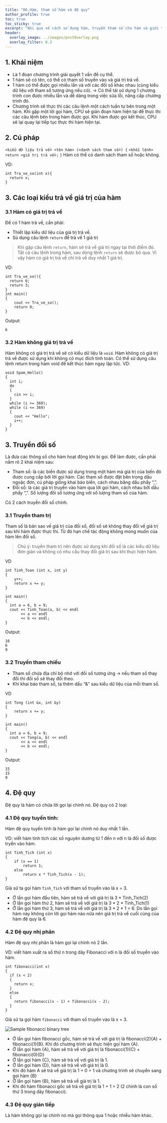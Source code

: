 ```yaml
---
title: "06.Hàm, tham số hàm và đệ quy"
author_profile: true
toc: true
toc_sticky: true
excerpt: "Nói qua về cách sử dụng hàm, truyền tham số cho hàm và giới thiệu về khái niệm đệ quy trong C++."
header:
  overlay_image: ../images/postOverlay.png
  overlay_filter: 0.3
---
```

## 1. Khái niệm
- Là 1 đoạn chương trình giải quyết 1 vấn đề cụ thể.
- 1 hàm sẽ có tên, có thể có tham số truyền vào và giá trị trả về.
- 1 hàm có thể được gọi nhiều lần và với các đối số khác nhau (cùng kiểu dữ liệu với tham số tương ứng nếu có).
-> Có thể tái sử dụng 1 chương trình con được nhiều lần và dễ dàng trong việc sửa lỗi, nâng cấp chương trình đó.
- Chương trình sẽ thực thi các câu lệnh một cách tuần tự bên trong một hàm. Khi gặp một lời gọi hàm, CPU sẽ gián đoạn hàm hiện tại để thực thi các câu lệnh bên trong hàm được gọi. Khi hàm được gọi kết thúc, CPU sẽ lại quay lại tiếp tục thực thi hàm hiện tại.

## 2. Cú pháp
`<kiểu dữ liệu trả về> <tên hàm> (<danh sách tham số>) {`
`<khối lệnh>`
`return <giá trị trả về>;`
`}`
Hàm có thể có danh sách tham số hoặc không.

VD:
```
int Tra_ve_so(int x){
  return x;
}
```

## 3. Các loại kiểu trả về giá trị của hàm
### 3.1 Hàm có giá trị trả về
Để có 1 hàm trả về, cần phải:
- Thiết lập kiểu dữ liệu của giá trị trả về.
- Sủ dụng câu lệnh `return` để trả về 1 giá trị

> Khi gặp câu lệnh `return`, hàm sẽ trả về giá trị ngay tại thời điểm đó. Tất cả câu lệnh trong hàm, sau dòng lệnh `return` sẽ được bỏ qua. Vì vậy hàm có giá trị trả về chỉ trả về duy nhất 1 giá trị.

VD:
```
int Tra_ve_so(){
  return 6;
  return 3;
}
int main()
{
    cout << Tra_ve_so();
    return 0;
}
```
Output:

    6

### 3.2 Hàm không giá trị trả về
Hàm không có giá trị trả về sẽ có kiểu dữ liệu là `void`.
Hàm không có giá trị trả về được sử dụng khi không có mục đích tính toán.
Có thể sử dụng câu lệnh return trong hàm void để kết thúc hàm ngay lập tức.
VD:
~~~
void Spam_Hello()
{
  int i;
  do
  {
    cin >> i;
  }
  while (i >= 369);
  while (i <= 369)
  {
    cout << "Hello";
    i++;
  }
}
~~~

## 3. Truyền đối số
Là đưa các thông số cho hàm hoạt động khi bị gọi. Để làm được, cần phải nắm rõ 2 khái niệm sau:
- Tham số: là các biến được sử dụng trong một hàm mà giá trị của biến đó được cung cấp bởi lời gọi hàm. Các tham số được đặt bên trong dấu ngoặc đơn, cú pháp giống khai báo biến, cách nhau bằng dấu phẩy “,”.
- Đối số: là các giá trị truyền vào hàm qua lời gọi hàm, cách nhau bởi dấu phẩy “,”. Số lượng đối số tương ứng với số lượng tham số của hàm.

Có 2 cách truyền đối số chính.

### 3.1 Truyền tham trị
Tham số là bản sao về giá trị của đối số, đối số sẽ không thay đổi về giá trị sau khi hàm được thực thi. Từ đó hạn chế tác động không mong muốn của hàm lên đối số.
> Chú ý: truyền tham trị nên được sử dụng khi đối số là các kiểu dữ liệu đơn giản và không có nhu cầu thay đổi giá trị sau khi thực hiện hàm.

VD
```
int Tinh_Toan (int x, int y)
{
    y++;
    return x += y;
}

int main()
{
  int a = 6, b = 9;
  cout << Tinh_Toan(a, b) << endl
       << a << endl
       << b << endl;
}
```
Output:

    16
    6
    9

### 3.2 Truyền tham chiếu
- Tham số chứa địa chỉ bộ nhớ với đối số tương ứng -> nếu tham số thay đổi thì đối số sẽ thay đổi theo.
- Khi khai báo tham số, ta thêm dấu “&” sau kiểu dữ liệu của mỗi tham số.

VD
```
int Tong (int &x, int &y)
{
    return x += y;
}

int main()
{
  int a = 6, b = 9;
  cout << Tong(a, b) << endl
       << a << endl
       << b << endl;
}
```
Output:

    15
    15
    9

## 4. Đệ quy
Đệ quy là hàm có chứa lời gọi lại chính nó.
Đệ quy có 2 loại:

### 4.1 Đệ quy tuyến tính:
Hàm đệ quy tuyến tính là hàm gọi lại chính nó duy nhất 1 lần.

VD: viết hàm tính tích các số nguyên dương từ 1 đến n với n là đối số được tryền vào hàm.
```
int Tinh_Tich (int x)
{
    if (x == 1)
        return 1;
    else
        return x * Tinh_Tich(x - 1);
}
```
Giả sử ta gọi hàm `Tinh_Tich` với tham số truyền vào là x = 3.
- Ở lần gọi hàm đầu tiên, hàm sẽ trả về với giá trị là 3 * Tinh_Tich(2)
- Ở lần gọi hàm thứ 2, hàm sẽ trả về với giá trị là 3 * 2 * Tinh_Tich(1)
- Ở lần gọi hàm thứ 3, hàm sẽ trả về với giá trị là 3 * 2 * 1 = 6. Do lần gọi hàm này không còn lời gọi hàm nào nữa nên giá trị trả về cuối cùng của hàm đệ quy là 6.

### 4.2 Đệ quy nhị phân
Hàm đệ quy nhị phân là hàm gọi lại chính nó 2 lần.

VD: viết hàm xuất ra số thứ n trong dãy Fibonacci với n là đối số truyền vào hàm.
```
int fibonacci(int x) 
{
  if (x < 2) 
  {
    return x;
  } 
  else 
  {
    return fibonacci(x - 1) + fibonacci(x - 2);
  }
}
```
Giả sử ta gọi hàm `fibonacci` với tham số truyền vào là x = 3.

![Sample fibonacci binary tree](https://raw.githubusercontent.com/Ahamonuser/github/test-branches-2/Screenshot%20(2136).png)

- Ở lần gọi hàm fibonacci gốc, hàm sẽ trả về với giá trị là fibonacci(2){A} + fibonacci(1){B}. Khi đó chương trình sẽ thực hiện gọi hàm {A}.
- Ở lần gọi hàm {A}, hàm sẽ trả về với giá trị là fibonacci(1){C} + fibonacci(0){D}
- Ở lần gọi hàm {C}, hàm sẽ trả về với giá trị là 1.
- Ở lần gọi hàm {D}, hàm sẽ trả về với giá trị là 0.
- Khi đó hàm A sẽ trả về giá trị là 1 + 0 = 1 và chương trình sẽ chuyển sang gọi hàm {B}
- Ở lần gọi hàm {B}, hàm sẽ trả về giá trị là 1.
- Khi đó hàm fibonacci gốc sẽ trả về giá trị là 1 + 1 = 2 (2 chính là con số thứ 3 trong dãy fibonacci).

### 4.3 Đệ quy gián tiếp
Là hàm không gọi lại chính nó mà gọi thông qua 1 hoặc nhiều hàm khác.
